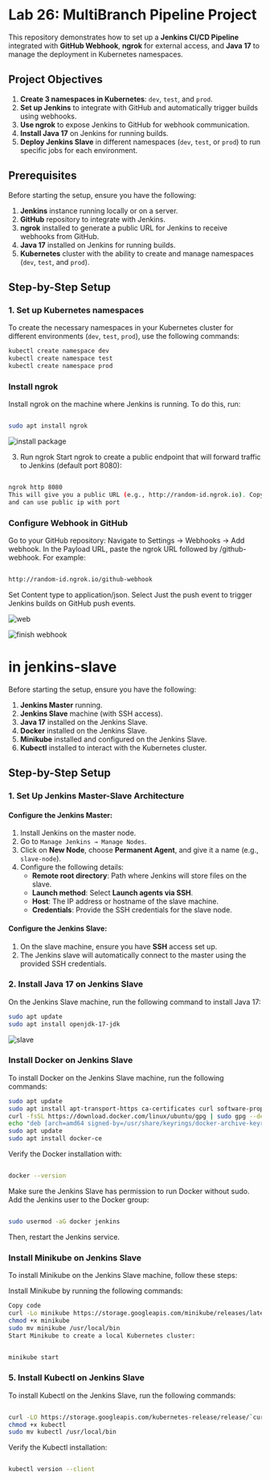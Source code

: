 # Lab 26: MultiBranch Pipeline Project

This repository demonstrates how to set up a **Jenkins CI/CD Pipeline** integrated with **GitHub Webhook**, **ngrok** for external access, and **Java 17** to manage the deployment in Kubernetes namespaces.

## Project Objectives
1. **Create 3 namespaces in Kubernetes**: `dev`, `test`, and `prod`.
2. **Set up Jenkins** to integrate with GitHub and automatically trigger builds using webhooks.
3. **Use ngrok** to expose Jenkins to GitHub for webhook communication.
4. **Install Java 17** on Jenkins for running builds.
5. **Deploy Jenkins Slave** in different namespaces (`dev`, `test`, or `prod`) to run specific jobs for each environment.

## Prerequisites
Before starting the setup, ensure you have the following:
1. **Jenkins** instance running locally or on a server.
2. **GitHub** repository to integrate with Jenkins.
3. **ngrok** installed to generate a public URL for Jenkins to receive webhooks from GitHub.
4. **Java 17** installed on Jenkins for running builds.
5. **Kubernetes** cluster with the ability to create and manage namespaces (`dev`, `test`, and `prod`).

## Step-by-Step Setup

### 1. Set up Kubernetes namespaces
To create the necessary namespaces in your Kubernetes cluster for different environments (`dev`, `test`, `prod`), use the following commands:

```bash
kubectl create namespace dev
kubectl create namespace test
kubectl create namespace prod
```
 ### Install ngrok
Install ngrok on the machine where Jenkins is running. To do this, run:

```bash

sudo apt install ngrok
```
![install package](https://github.com/user-attachments/assets/8eb88f36-96e0-4854-b03c-92589fabf01a)


3. Run ngrok
Start ngrok to create a public endpoint that will forward traffic to Jenkins (default port 8080):

```bash

ngrok http 8080
This will give you a public URL (e.g., http://random-id.ngrok.io). Copy this URL, as it will be used to configure the GitHub webhook.
and can use public ip with port
```

###  Configure Webhook in GitHub
Go to your GitHub repository:
Navigate to Settings → Webhooks → Add webhook.
In the Payload URL, paste the ngrok URL followed by /github-webhook. For example:
```bash

http://random-id.ngrok.io/github-webhook
```
Set Content type to application/json.
Select Just the push event to trigger Jenkins builds on GitHub push events.

![web](https://github.com/user-attachments/assets/64b10e54-e685-4940-b858-512cf0dc3192)

![finish webhook](https://github.com/user-attachments/assets/2861ee16-aede-4c44-9737-9ef56f6202e0)

# in jenkins-slave
Before starting the setup, ensure you have the following:

1. **Jenkins Master** running.
2. **Jenkins Slave** machine (with SSH access).
3. **Java 17** installed on the Jenkins Slave.
4. **Docker** installed on the Jenkins Slave.
5. **Minikube** installed and configured on the Jenkins Slave.
6. **Kubectl** installed to interact with the Kubernetes cluster.

## Step-by-Step Setup

### 1. Set Up Jenkins Master-Slave Architecture

#### Configure the Jenkins Master:
1. Install Jenkins on the master node.
2. Go to `Manage Jenkins → Manage Nodes`.
3. Click on **New Node**, choose **Permanent Agent**, and give it a name (e.g., `slave-node`).
4. Configure the following details:
   - **Remote root directory**: Path where Jenkins will store files on the slave.
   - **Launch method**: Select **Launch agents via SSH**.
   - **Host**: The IP address or hostname of the slave machine.
   - **Credentials**: Provide the SSH credentials for the slave node.

#### Configure the Jenkins Slave:
1. On the slave machine, ensure you have **SSH** access set up.
2. The Jenkins slave will automatically connect to the master using the provided SSH credentials.

### 2. Install Java 17 on Jenkins Slave

On the Jenkins Slave machine, run the following command to install Java 17:

```bash
sudo apt update
sudo apt install openjdk-17-jdk
```
![slave](https://github.com/user-attachments/assets/aba9d267-c7fb-4e18-8bde-2764af7a5d5a)
### Install Docker on Jenkins Slave
To install Docker on the Jenkins Slave machine, run the following commands:

```bash
sudo apt update
sudo apt install apt-transport-https ca-certificates curl software-properties-common
curl -fsSL https://download.docker.com/linux/ubuntu/gpg | sudo gpg --dearmor -o /usr/share/keyrings/docker-archive-keyring.gpg
echo "deb [arch=amd64 signed-by=/usr/share/keyrings/docker-archive-keyring.gpg] https://download.docker.com/linux/ubuntu $(lsb_release -cs) stable" | sudo tee /etc/apt/sources.list.d/docker.list > /dev/null
sudo apt update
sudo apt install docker-ce
```
Verify the Docker installation with:

```bash

docker --version
```
Make sure the Jenkins Slave has permission to run Docker without sudo. Add the Jenkins user to the Docker group:

```bash

sudo usermod -aG docker jenkins
```
Then, restart the Jenkins service.
### Install Minikube on Jenkins Slave
To install Minikube on the Jenkins Slave machine, follow these steps:

Install Minikube by running the following commands:
```bash
Copy code
curl -Lo minikube https://storage.googleapis.com/minikube/releases/latest/minikube-linux-amd64
chmod +x minikube
sudo mv minikube /usr/local/bin
Start Minikube to create a local Kubernetes cluster:
```
```bash

minikube start
```
### 5. Install Kubectl on Jenkins Slave
To install Kubectl on the Jenkins Slave, run the following commands:

```bash

curl -LO https://storage.googleapis.com/kubernetes-release/release/`curl -s https://storage.googleapis.com/kubernetes-release/release/stable.txt`/bin/linux/amd64/kubectl
chmod +x kubectl
sudo mv kubectl /usr/local/bin
```
Verify the Kubectl installation:

```bash

kubectl version --client
```
